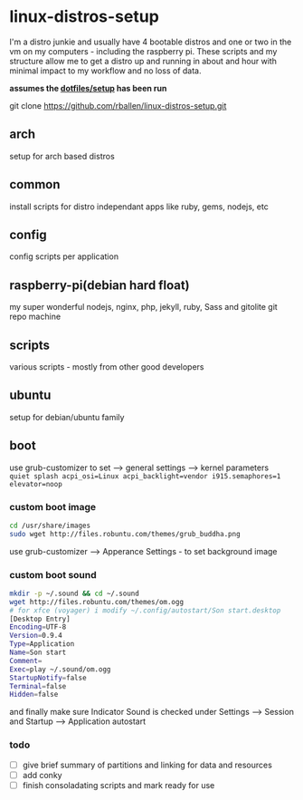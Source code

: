 linux-distros-setup
===================

I'm a distro junkie and usually have 4 bootable distros and one or two in the vm on my computers - including the raspberry pi. These scripts and my structure allow me to get a distro up and running in about and hour with minimal impact to my workflow and no loss of data. 

__assumes the [dotfiles/setup](https://github.com/rballen/dotfiles) has been run__

git clone https://github.com/rballen/linux-distros-setup.git

## arch
setup for arch based distros


    
## common
install scripts for distro independant apps like ruby, gems, nodejs, etc

## config
config scripts per application

## raspberry-pi(debian hard float)
my super wonderful nodejs, nginx, php, jekyll, ruby, Sass and gitolite git repo machine


## scripts
various scripts - mostly from other  good developers

## ubuntu
setup for debian/ubuntu family

## boot
use grub-customizer to set --> general settings --> kernel parameters    
`quiet splash acpi_osi=Linux acpi_backlight=vendor i915.semaphores=1 elevator=noop`

### custom boot image
```sh
cd /usr/share/images
sudo wget http://files.robuntu.com/themes/grub_buddha.png
```
use grub-customizer --> Apperance Settings - to set background image    

### custom boot sound
```sh
mkdir -p ~/.sound && cd ~/.sound
wget http://files.robuntu.com/themes/om.ogg
# for xfce (voyager) i modify ~/.config/autostart/Son start.desktop
[Desktop Entry]
Encoding=UTF-8
Version=0.9.4
Type=Application
Name=Son start
Comment=
Exec=play ~/.sound/om.ogg
StartupNotify=false
Terminal=false
Hidden=false

```
and finally make sure Indicator Sound is checked under Settings --> Session and Startup --> Application autostart

### todo
- [ ] give brief summary of partitions and linking for data and resources
- [ ] add conky
- [ ] finish consoladating scripts and mark ready for use
